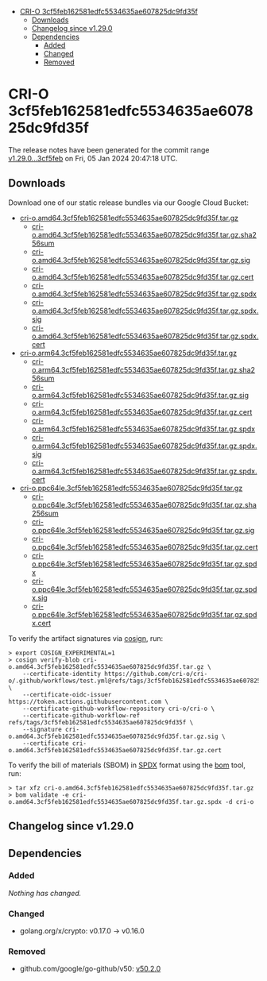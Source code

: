 - [CRI-O 3cf5feb162581edfc5534635ae607825dc9fd35f](#cri-o-3cf5feb162581edfc5534635ae607825dc9fd35f)
  - [Downloads](#downloads)
  - [Changelog since v1.29.0](#changelog-since-v1290)
  - [Dependencies](#dependencies)
    - [Added](#added)
    - [Changed](#changed)
    - [Removed](#removed)

# CRI-O 3cf5feb162581edfc5534635ae607825dc9fd35f

The release notes have been generated for the commit range
[v1.29.0...3cf5feb](https://github.com/cri-o/cri-o/compare/v1.29.0...3cf5feb162581edfc5534635ae607825dc9fd35f) on Fri, 05 Jan 2024 20:47:18 UTC.

## Downloads

Download one of our static release bundles via our Google Cloud Bucket:

- [cri-o.amd64.3cf5feb162581edfc5534635ae607825dc9fd35f.tar.gz](https://storage.googleapis.com/cri-o/artifacts/cri-o.amd64.3cf5feb162581edfc5534635ae607825dc9fd35f.tar.gz)
  - [cri-o.amd64.3cf5feb162581edfc5534635ae607825dc9fd35f.tar.gz.sha256sum](https://storage.googleapis.com/cri-o/artifacts/cri-o.amd64.3cf5feb162581edfc5534635ae607825dc9fd35f.tar.gz.sha256sum)
  - [cri-o.amd64.3cf5feb162581edfc5534635ae607825dc9fd35f.tar.gz.sig](https://storage.googleapis.com/cri-o/artifacts/cri-o.amd64.3cf5feb162581edfc5534635ae607825dc9fd35f.tar.gz.sig)
  - [cri-o.amd64.3cf5feb162581edfc5534635ae607825dc9fd35f.tar.gz.cert](https://storage.googleapis.com/cri-o/artifacts/cri-o.amd64.3cf5feb162581edfc5534635ae607825dc9fd35f.tar.gz.cert)
  - [cri-o.amd64.3cf5feb162581edfc5534635ae607825dc9fd35f.tar.gz.spdx](https://storage.googleapis.com/cri-o/artifacts/cri-o.amd64.3cf5feb162581edfc5534635ae607825dc9fd35f.tar.gz.spdx)
  - [cri-o.amd64.3cf5feb162581edfc5534635ae607825dc9fd35f.tar.gz.spdx.sig](https://storage.googleapis.com/cri-o/artifacts/cri-o.amd64.3cf5feb162581edfc5534635ae607825dc9fd35f.tar.gz.spdx.sig)
  - [cri-o.amd64.3cf5feb162581edfc5534635ae607825dc9fd35f.tar.gz.spdx.cert](https://storage.googleapis.com/cri-o/artifacts/cri-o.amd64.3cf5feb162581edfc5534635ae607825dc9fd35f.tar.gz.spdx.cert)
- [cri-o.arm64.3cf5feb162581edfc5534635ae607825dc9fd35f.tar.gz](https://storage.googleapis.com/cri-o/artifacts/cri-o.arm64.3cf5feb162581edfc5534635ae607825dc9fd35f.tar.gz)
  - [cri-o.arm64.3cf5feb162581edfc5534635ae607825dc9fd35f.tar.gz.sha256sum](https://storage.googleapis.com/cri-o/artifacts/cri-o.arm64.3cf5feb162581edfc5534635ae607825dc9fd35f.tar.gz.sha256sum)
  - [cri-o.arm64.3cf5feb162581edfc5534635ae607825dc9fd35f.tar.gz.sig](https://storage.googleapis.com/cri-o/artifacts/cri-o.arm64.3cf5feb162581edfc5534635ae607825dc9fd35f.tar.gz.sig)
  - [cri-o.arm64.3cf5feb162581edfc5534635ae607825dc9fd35f.tar.gz.cert](https://storage.googleapis.com/cri-o/artifacts/cri-o.arm64.3cf5feb162581edfc5534635ae607825dc9fd35f.tar.gz.cert)
  - [cri-o.arm64.3cf5feb162581edfc5534635ae607825dc9fd35f.tar.gz.spdx](https://storage.googleapis.com/cri-o/artifacts/cri-o.arm64.3cf5feb162581edfc5534635ae607825dc9fd35f.tar.gz.spdx)
  - [cri-o.arm64.3cf5feb162581edfc5534635ae607825dc9fd35f.tar.gz.spdx.sig](https://storage.googleapis.com/cri-o/artifacts/cri-o.arm64.3cf5feb162581edfc5534635ae607825dc9fd35f.tar.gz.spdx.sig)
  - [cri-o.arm64.3cf5feb162581edfc5534635ae607825dc9fd35f.tar.gz.spdx.cert](https://storage.googleapis.com/cri-o/artifacts/cri-o.arm64.3cf5feb162581edfc5534635ae607825dc9fd35f.tar.gz.spdx.cert)
- [cri-o.ppc64le.3cf5feb162581edfc5534635ae607825dc9fd35f.tar.gz](https://storage.googleapis.com/cri-o/artifacts/cri-o.ppc64le.3cf5feb162581edfc5534635ae607825dc9fd35f.tar.gz)
  - [cri-o.ppc64le.3cf5feb162581edfc5534635ae607825dc9fd35f.tar.gz.sha256sum](https://storage.googleapis.com/cri-o/artifacts/cri-o.ppc64le.3cf5feb162581edfc5534635ae607825dc9fd35f.tar.gz.sha256sum)
  - [cri-o.ppc64le.3cf5feb162581edfc5534635ae607825dc9fd35f.tar.gz.sig](https://storage.googleapis.com/cri-o/artifacts/cri-o.ppc64le.3cf5feb162581edfc5534635ae607825dc9fd35f.tar.gz.sig)
  - [cri-o.ppc64le.3cf5feb162581edfc5534635ae607825dc9fd35f.tar.gz.cert](https://storage.googleapis.com/cri-o/artifacts/cri-o.ppc64le.3cf5feb162581edfc5534635ae607825dc9fd35f.tar.gz.cert)
  - [cri-o.ppc64le.3cf5feb162581edfc5534635ae607825dc9fd35f.tar.gz.spdx](https://storage.googleapis.com/cri-o/artifacts/cri-o.ppc64le.3cf5feb162581edfc5534635ae607825dc9fd35f.tar.gz.spdx)
  - [cri-o.ppc64le.3cf5feb162581edfc5534635ae607825dc9fd35f.tar.gz.spdx.sig](https://storage.googleapis.com/cri-o/artifacts/cri-o.ppc64le.3cf5feb162581edfc5534635ae607825dc9fd35f.tar.gz.spdx.sig)
  - [cri-o.ppc64le.3cf5feb162581edfc5534635ae607825dc9fd35f.tar.gz.spdx.cert](https://storage.googleapis.com/cri-o/artifacts/cri-o.ppc64le.3cf5feb162581edfc5534635ae607825dc9fd35f.tar.gz.spdx.cert)

To verify the artifact signatures via [cosign](https://github.com/sigstore/cosign), run:

```console
> export COSIGN_EXPERIMENTAL=1
> cosign verify-blob cri-o.amd64.3cf5feb162581edfc5534635ae607825dc9fd35f.tar.gz \
    --certificate-identity https://github.com/cri-o/cri-o/.github/workflows/test.yml@refs/tags/3cf5feb162581edfc5534635ae607825dc9fd35f \
    --certificate-oidc-issuer https://token.actions.githubusercontent.com \
    --certificate-github-workflow-repository cri-o/cri-o \
    --certificate-github-workflow-ref refs/tags/3cf5feb162581edfc5534635ae607825dc9fd35f \
    --signature cri-o.amd64.3cf5feb162581edfc5534635ae607825dc9fd35f.tar.gz.sig \
    --certificate cri-o.amd64.3cf5feb162581edfc5534635ae607825dc9fd35f.tar.gz.cert
```

To verify the bill of materials (SBOM) in [SPDX](https://spdx.org) format using the [bom](https://sigs.k8s.io/bom) tool, run:

```console
> tar xfz cri-o.amd64.3cf5feb162581edfc5534635ae607825dc9fd35f.tar.gz
> bom validate -e cri-o.amd64.3cf5feb162581edfc5534635ae607825dc9fd35f.tar.gz.spdx -d cri-o
```

## Changelog since v1.29.0

## Dependencies

### Added
_Nothing has changed._

### Changed
- golang.org/x/crypto: v0.17.0 → v0.16.0

### Removed
- github.com/google/go-github/v50: [v50.2.0](https://github.com/google/go-github/v50/tree/v50.2.0)
